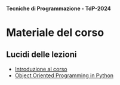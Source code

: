 #### Tecniche di Programmazione - TdP-2024
# Materiale del corso

## Lucidi delle lezioni

- [Introduzione al corso](./slide/intro_2024.pdf)
- [Object Oriented Programming in Python](./slide/py_oop.pdf)